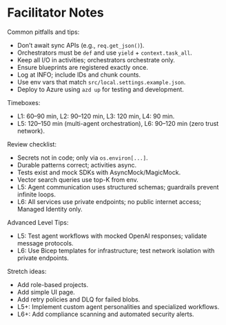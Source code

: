 # Facilitator Notes

Common pitfalls and tips:
- Don’t await sync APIs (e.g., `req.get_json()`).
- Orchestrators must be `def` and use `yield` + `context.task_all`.
- Keep all I/O in activities; orchestrators orchestrate only.
- Ensure blueprints are registered exactly once.
- Log at INFO; include IDs and chunk counts.
- Use env vars that match `src/local.settings.example.json`.
- Deploy to Azure using `azd up` for testing and development.

Timeboxes:
- L1: 60–90 min, L2: 90–120 min, L3: 120 min, L4: 90 min.
- L5: 120–150 min (multi-agent orchestration), L6: 90–120 min (zero trust network).

Review checklist:
- Secrets not in code; only via `os.environ[...]`.
- Durable patterns correct; activities async.
- Tests exist and mock SDKs with AsyncMock/MagicMock.
- Vector search queries use top-K from env.
- L5: Agent communication uses structured schemas; guardrails prevent infinite loops.
- L6: All services use private endpoints; no public internet access; Managed Identity only.

Advanced Level Tips:
- L5: Test agent workflows with mocked OpenAI responses; validate message protocols.
- L6: Use Bicep templates for infrastructure; test network isolation with private endpoints.

Stretch ideas:
- Add role-based projects.
- Add simple UI page.
- Add retry policies and DLQ for failed blobs.
- L5+: Implement custom agent personalities and specialized workflows.
- L6+: Add compliance scanning and automated security alerts.

